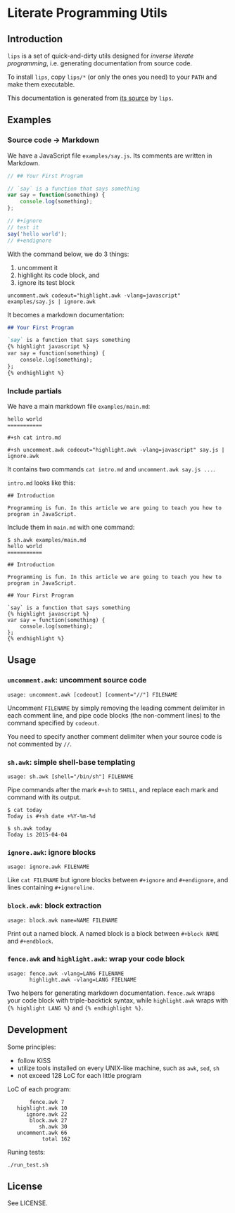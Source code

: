 Literate Programming Utils
==========================

## Introduction

`lips` is a set of quick-and-dirty utils designed for *inverse
literate programming*, i.e. generating documentation from source
code.

To install `lips`, copy `lips/*` (or only the ones you need) to your
`PATH` and make them executable.

This documentation is generated from
[its source](https://github.com/ptpt/lips/blob/master/README.md.in) by
`lips`.

## Examples

### Source code -> Markdown
We have a JavaScript file `examples/say.js`. Its comments are
written in Markdown.
```javascript
// ## Your First Program

// `say` is a function that says something
var say = function(something) {
    console.log(something);
};

// #+ignore
// test it
say('hello world');
// #+endignore
```

With the command below, we do 3 things:

1. uncomment it
2. highlight its code block, and
3. ignore its test block

```
uncomment.awk codeout="highlight.awk -vlang=javascript" examples/say.js | ignore.awk
```

It becomes a markdown documentation:
```markdown
## Your First Program

`say` is a function that says something
{% highlight javascript %}
var say = function(something) {
    console.log(something);
};
{% endhighlight %}

```

### Include partials
We have a main markdown file `examples/main.md`:
```
hello world
===========

#+sh cat intro.md

#+sh uncomment.awk codeout="highlight.awk -vlang=javascript" say.js | ignore.awk
```

It contains two commands `cat intro.md` and `uncomment.awk say.js ...`.

`intro.md` looks like this:
```
## Introduction

Programming is fun. In this article we are going to teach you how to
program in JavaScript.
```

Include them in `main.md` with one command:
```
$ sh.awk examples/main.md
hello world
===========

## Introduction

Programming is fun. In this article we are going to teach you how to
program in JavaScript.

## Your First Program

`say` is a function that says something
{% highlight javascript %}
var say = function(something) {
    console.log(something);
};
{% endhighlight %}

```

## Usage

### `uncomment.awk`: uncomment source code
```
usage: uncomment.awk [codeout] [comment="//"] FILENAME
```

Uncomment `FILENAME` by simply removing the leading comment delimiter
in each comment line, and pipe code blocks (the non-comment lines) to
the command specified by `codeout`.

You need to specify another comment delimiter when your source code is not
commented by `//`.

### `sh.awk`: simple shell-base templating
```
usage: sh.awk [shell="/bin/sh"] FILENAME
```

Pipe commands after the mark `#+sh` to `SHELL`, and replace each mark
and command with its output.

```
$ cat today
Today is #+sh date +%Y-%m-%d

$ sh.awk today
Today is 2015-04-04
```

### `ignore.awk`: ignore blocks
```
usage: ignore.awk FILENAME
```

Like `cat FILENAME` but ignore blocks between `#+ignore` and
`#+endignore`, and lines containing `#+ignoreline`.

### `block.awk`: block extraction
```
usage: block.awk name=NAME FILENAME
```

Print out a named block. A named block is a block between `#+block
NAME` and `#+endblock`.

### `fence.awk` and `highlight.awk`: wrap your code block

```
usage: fence.awk -vlang=LANG FILENAME
       highlight.awk -vlang=LANG FIELNAME
```

Two helpers for generating markdown documentation. `fence.awk` wraps
your code block with triple-backtick syntax, while `highlight.awk`
wraps with `{% highlight LANG %}` and `{% endhighlight %}`.

## Development
Some principles:

- follow KISS
- utilize tools installed on every UNIX-like machine, such as `awk`, `sed`, `sh`
- not exceed 128 LoC for each little program

LoC of each program:
```
       fence.awk 7
   highlight.awk 10
      ignore.awk 22
       block.awk 27
          sh.awk 30
   uncomment.awk 66
           total 162
```

Runing tests:
```
./run_test.sh
```

## License

See LICENSE.

